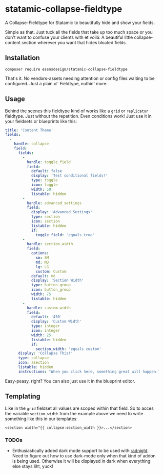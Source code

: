 # statamic-collapse-fieldtype
 A Collapse-Fieldtype for Statamic to beautifully hide and show your fields.

Simple as that. Just tuck all the fields that take up too much space or you don't want to confuse your clients with et voilá: A beautiful little collapse-content section wherever you want that hides bloated fields.

## Installation

```
composer require esensdesign/statamic-collapse-fieldtype
```

That's it. No vendors-assets needing attention or config files waiting to be configured. Just a plain ol' Fieldtype, nuthin' more.

## Usage

Behind the scenes this fieldtype kind of works like a `grid` or `replicator` fieldtype. Just without the repetition. Even conditions work!
Just use it in your fieldsets or blueprints like this:

```yaml
title: 'Content Theme'
fields:
  -
    handle: collapse
    field:
      fields:
        -
          handle: toggle_field
          field:
            default: false
            display: 'Test conditional fields!'
            type: toggle
            icon: toggle
            width: 50
            listable: hidden
        -
          handle: advanced_settings
          field:
            display: 'Advanced Settings'
            type: section
            icon: section
            listable: hidden
            if:
              toggle_field: 'equals true'
        -
          handle: section_width
          field:
            options:
              sm: SM
              md: MD
              lg: LG
              custom: Custom
            default: md
            display: 'Section Width'
            type: button_group
            icon: button_group
            width: 75
            listable: hidden
        -
          handle: custom_width
          field:
            default: '450'
            display: 'Custom Width'
            type: integer
            icon: integer
            width: 25
            listable: hidden
            if:
              section_width: 'equals custom'
      display: 'Collapse This!'
      type: collapse
      icon: asection
      listable: hidden
      instructions: "When you click here, something great will happen."
```

Easy-peasy, right?
You can also just use it in the blueprint editor.

## Templating

Like in the `grid` fieldset all values are scoped within that field. So to acces the variable `section_width` from the example above we need to write something like this in our templates:

```
<section width="{{ collapse:section_width }}>...</section>
```


### TODOs
- Enthusiastically added dark mode support to be used with [radnight](https://github.com/andymnewhouse/radnight). Need to figure out how to use dark-mode only when that kind of addon is being used. Otherwise it will be displayed in dark when everything else stays liht, yuck!
